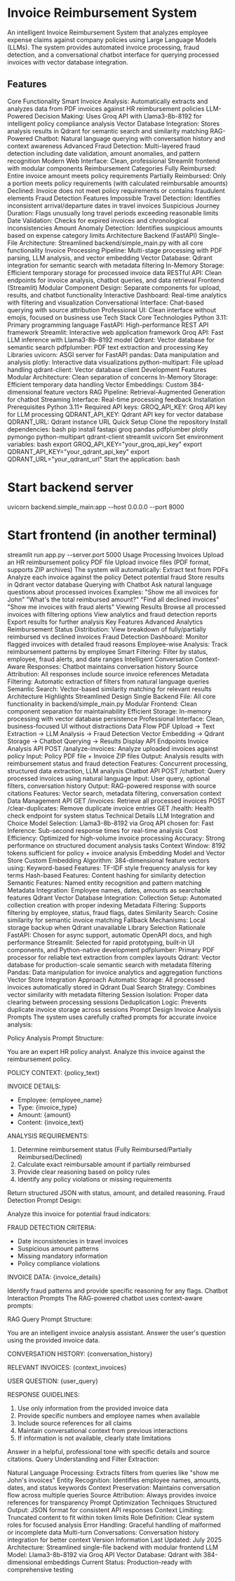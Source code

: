 # Invoice Reimbursement System

An intelligent Invoice Reimbursement System that analyzes employee expense claims against company policies using Large Language Models (LLMs). The system provides automated invoice processing, fraud detection, and a conversational chatbot interface for querying processed invoices with vector database integration.

## Features
Core Functionality
Smart Invoice Analysis: Automatically extracts and analyzes data from PDF invoices against HR reimbursement policies
LLM-Powered Decision Making: Uses Groq API with Llama3-8b-8192 for intelligent policy compliance analysis
Vector Database Integration: Stores analysis results in Qdrant for semantic search and similarity matching
RAG-Powered Chatbot: Natural language querying with conversation history and context awareness
Advanced Fraud Detection: Multi-layered fraud detection including date validation, amount anomalies, and pattern recognition
Modern Web Interface: Clean, professional Streamlit frontend with modular components
Reimbursement Categories
Fully Reimbursed: Entire invoice amount meets policy requirements
Partially Reimbursed: Only a portion meets policy requirements (with calculated reimbursable amounts)
Declined: Invoice does not meet policy requirements or contains fraudulent elements
Fraud Detection Features
Impossible Travel Detection: Identifies inconsistent arrival/departure dates in travel invoices
Suspicious Journey Duration: Flags unusually long travel periods exceeding reasonable limits
Date Validation: Checks for expired invoices and chronological inconsistencies
Amount Anomaly Detection: Identifies suspicious amounts based on expense category limits
Architecture
Backend (FastAPI)
Single-File Architecture: Streamlined backend/simple_main.py with all core functionality
Invoice Processing Pipeline: Multi-stage processing with PDF parsing, LLM analysis, and vector embedding
Vector Database: Qdrant integration for semantic search with metadata filtering
In-Memory Storage: Efficient temporary storage for processed invoice data
RESTful API: Clean endpoints for invoice analysis, chatbot queries, and data retrieval
Frontend (Streamlit)
Modular Component Design: Separate components for upload, results, and chatbot functionality
Interactive Dashboard: Real-time analytics with filtering and visualization
Conversational Interface: Chat-based querying with source attribution
Professional UI: Clean interface without emojis, focused on business use
Tech Stack
Core Technologies
Python 3.11: Primary programming language
FastAPI: High-performance REST API framework
Streamlit: Interactive web application framework
Groq API: Fast LLM inference with Llama3-8b-8192 model
Qdrant: Vector database for semantic search
pdfplumber: PDF text extraction and processing
Key Libraries
uvicorn: ASGI server for FastAPI
pandas: Data manipulation and analysis
plotly: Interactive data visualizations
python-multipart: File upload handling
qdrant-client: Vector database client
Development Features
Modular Architecture: Clean separation of concerns
In-Memory Storage: Efficient temporary data handling
Vector Embeddings: Custom 384-dimensional feature vectors
RAG Pipeline: Retrieval-Augmented Generation for chatbot
Streaming Interface: Real-time processing feedback
Installation
Prerequisites
Python 3.11+
Required API keys:
GROQ_API_KEY: Groq API key for LLM processing
QDRANT_API_KEY: Qdrant API key for vector database
QDRANT_URL: Qdrant instance URL
Quick Setup
Clone the repository
Install dependencies:
bash
pip install fastapi groq pandas pdfplumber plotly pymongo python-multipart qdrant-client streamlit uvicorn
Set environment variables:
bash
export GROQ_API_KEY="your_groq_api_key"
export QDRANT_API_KEY="your_qdrant_api_key"
export QDRANT_URL="your_qdrant_url"
Start the application:
bash
# Start backend server
uvicorn backend.simple_main:app --host 0.0.0.0 --port 8000

# Start frontend (in another terminal)
streamlit run app.py --server.port 5000
Usage
Processing Invoices
Upload an HR reimbursement policy PDF file
Upload invoice files (PDF format, supports ZIP archives)
The system will automatically:
Extract text from PDFs
Analyze each invoice against the policy
Detect potential fraud
Store results in Qdrant vector database
Querying with Chatbot
Ask natural language questions about processed invoices
Examples:
"Show me all invoices for John"
"What's the total reimbursed amount?"
"Find all declined invoices"
"Show me invoices with fraud alerts"
Viewing Results
Browse all processed invoices with filtering options
View analytics and fraud detection reports
Export results for further analysis
Key Features
Advanced Analytics
Reimbursement Status Distribution: View breakdown of fully/partially reimbursed vs declined invoices
Fraud Detection Dashboard: Monitor flagged invoices with detailed fraud reasons
Employee-wise Analysis: Track reimbursement patterns by employee
Smart Filtering: Filter by status, employee, fraud alerts, and date ranges
Intelligent Conversation
Context-Aware Responses: Chatbot maintains conversation history
Source Attribution: All responses include source invoice references
Metadata Filtering: Automatic extraction of filters from natural language queries
Semantic Search: Vector-based similarity matching for relevant results
Architecture Highlights
Streamlined Design
Single Backend File: All core functionality in backend/simple_main.py
Modular Frontend: Clean component separation for maintainability
Efficient Storage: In-memory processing with vector database persistence
Professional Interface: Clean, business-focused UI without distractions
Data Flow
PDF Upload → Text Extraction → LLM Analysis → Fraud Detection
Vector Embedding → Qdrant Storage → Chatbot Querying → Results Display
API Endpoints
Invoice Analysis API
POST /analyze-invoices: Analyze uploaded invoices against policy
Input: Policy PDF file + Invoice ZIP files
Output: Analysis results with reimbursement status and fraud detection
Features: Concurrent processing, structured data extraction, LLM analysis
Chatbot API
POST /chatbot: Query processed invoices using natural language
Input: User query, optional filters, conversation history
Output: RAG-powered response with source citations
Features: Vector search, metadata filtering, conversation context
Data Management API
GET /invoices: Retrieve all processed invoices
POST /clear-duplicates: Remove duplicate invoice entries
GET /health: Health check endpoint for system status
Technical Details
LLM Integration and Choice
Model Selection: Llama3-8b-8192 via Groq API chosen for:
Fast Inference: Sub-second response times for real-time analysis
Cost Efficiency: Optimized for high-volume invoice processing
Accuracy: Strong performance on structured document analysis tasks
Context Window: 8192 tokens sufficient for policy + invoice analysis
Embedding Model and Vector Store
Custom Embedding Algorithm: 384-dimensional feature vectors using:
Keyword-based Features: TF-IDF style frequency analysis for key terms
Hash-based Features: Content hashing for similarity detection
Semantic Features: Named entity recognition and pattern matching
Metadata Integration: Employee names, dates, amounts as searchable features
Qdrant Vector Database Integration:
Collection Setup: Automated collection creation with proper indexing
Metadata Filtering: Supports filtering by employee, status, fraud flags, dates
Similarity Search: Cosine similarity for semantic invoice matching
Fallback Mechanisms: Local storage backup when Qdrant unavailable
Library Selection Rationale
FastAPI: Chosen for async support, automatic OpenAPI docs, and high performance
Streamlit: Selected for rapid prototyping, built-in UI components, and Python-native development
pdfplumber: Primary PDF processor for reliable text extraction from complex layouts
Qdrant: Vector database for production-scale semantic search with metadata filtering
Pandas: Data manipulation for invoice analytics and aggregation functions
Vector Store Integration Approach
Automatic Storage: All processed invoices automatically stored in Qdrant
Dual Search Strategy: Combines vector similarity with metadata filtering
Session Isolation: Proper data clearing between processing sessions
Deduplication Logic: Prevents duplicate invoice storage across sessions
Prompt Design
Invoice Analysis Prompts
The system uses carefully crafted prompts for accurate invoice analysis:

Policy Analysis Prompt Structure:

You are an expert HR policy analyst. Analyze this invoice against the reimbursement policy.

POLICY CONTEXT:
{policy_text}

INVOICE DETAILS:
- Employee: {employee_name}
- Type: {invoice_type}
- Amount: {amount}
- Content: {invoice_text}

ANALYSIS REQUIREMENTS:
1. Determine reimbursement status (Fully Reimbursed/Partially Reimbursed/Declined)
2. Calculate exact reimbursable amount if partially reimbursed
3. Provide clear reasoning based on policy rules
4. Identify any policy violations or missing requirements

Return structured JSON with status, amount, and detailed reasoning.
Fraud Detection Prompt Design:

Analyze this invoice for potential fraud indicators:

FRAUD DETECTION CRITERIA:
- Date inconsistencies in travel invoices
- Suspicious amount patterns
- Missing mandatory information
- Policy compliance violations

INVOICE DATA:
{invoice_details}

Identify fraud patterns and provide specific reasoning for any flags.
Chatbot Interaction Prompts
The RAG-powered chatbot uses context-aware prompts:

RAG Query Prompt Structure:

You are an intelligent invoice analysis assistant. Answer the user's question using the provided invoice data.

CONVERSATION HISTORY:
{conversation_history}

RELEVANT INVOICES:
{context_invoices}

USER QUESTION: {user_query}

RESPONSE GUIDELINES:
1. Use only information from the provided invoice data
2. Provide specific numbers and employee names when available
3. Include source references for all claims
4. Maintain conversational context from previous interactions
5. If information is not available, clearly state limitations

Answer in a helpful, professional tone with specific details and source citations.
Query Understanding and Filter Extraction:

Natural Language Processing: Extracts filters from queries like "show me John's invoices"
Entity Recognition: Identifies employee names, amounts, dates, and status keywords
Context Preservation: Maintains conversation flow across multiple queries
Source Attribution: Always provides invoice references for transparency
Prompt Optimization Techniques
Structured Output: JSON format for consistent API responses
Context Limiting: Truncated content to fit within token limits
Role Definition: Clear system roles for focused analysis
Error Handling: Graceful handling of malformed or incomplete data
Multi-turn Conversations: Conversation history integration for better context
Version Information
Last Updated: July 2025
Architecture: Streamlined single-file backend with modular frontend
LLM Model: Llama3-8b-8192 via Groq API
Vector Database: Qdrant with 384-dimensional embeddings
Current Status: Production-ready with comprehensive testing
